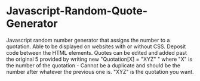 # Javascript-Random-Quote-Generator
Javascript random number generator that assigns the number to a quotation. Able to be displayed on websites with or without CSS.
Deposit code between the <script> and </script> HTML elements. 
Quotes can be edited and added past the original 5 provided by writing new "Quotation[X] = "XYZ" "
where "X" is the number of the quotation - Cannot be a duplicate and should be the number after whatever the previous one is.
"XYZ" is the quotation you want. 
